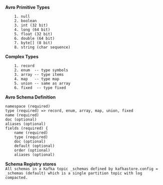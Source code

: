  **Avro**
**Primitive Types**  
```
    1. null   
    2. boolean  
    3. int (32 bit)  
    4. long (64 bit)    
    5. float (32 bit)  
    6. double (64 bit)  
    7. byte[] (8 bit)  
    8. string (char sequence)  
```
**Complex Types**  
```
    1. record  
    2. enum  -- type symbols  
    3. array -- type items   
    4. map   -- type map  
    5. union -- same as array    
    6. fixed  -- type fixed   
```    
**Avro Schema Definition**  
```
namespace (required)
type (required) => record, enum, array, map, union, fixed
name (required)
doc (optional)
aliases (optional)
fields (required) {
    name (required)
    type (required)
    doc (optional)
    default (optional)
    order (optional)
    aliases (optional)
```

**Schema Registry stores**  
 ```All schemas in a Kafka topic _schemas defined by kafkastore.config = _schemas (default) which is a single partition topic with log compacted.```